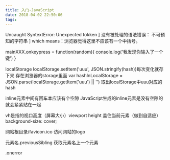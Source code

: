 ```yaml
---
title: 入门-JavaScript
date: 2018-04-02 22:50:06
tags:
---
```

Uncaught SyntextError: Unexpected tokken ]
没有被处理的语法错误： 不可预知的字符串 ]
which means：浏览器觉得这里不应该有一个中括号。

mainXXX.onkeypress = function(random){
 console.log('我发现你输入了一个键')
}

localStorage
localStorage.setItem('uuu', JSON.stringify(hash))每次变化就存下来
存在浏览器的storage里面
var hashInLocalStorage = JSON.parse(localStorage.getItem('uuu') || '')
取出localStorage中uuu对应的hash

inline元素中间有回车本应该有个空隙
JavaScript生成的inline元素是没有空隙的
就会紧紧贴在一起

vh是指的视口高度（屏幕大小）viewport height
盖住当前元素（做到自适应）background-size: cover;

网站根目录/favicon.ico
访问网站的logo

元素名.previousSibling
获取元素名上一个元素

.onerror